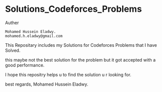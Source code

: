 # Solutions_Codeforces_Problems
Auther

    Mohamed Hussein Eladwy.
    mohamed.h.eladwy@gmail.com


This Repositary includes my Solutions for Codeforces Problems that I have Solved.

this maybe not the best solution for the problem but it got accepted with a good performance.

I hope this repositry helps u to find the solution u r looking for.

best regards, Mohamed Hussein Eladwy.
